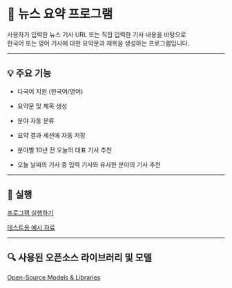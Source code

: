 # 📰 뉴스 요약 프로그램

사용자가 입력한 뉴스 기사 URL 또는 직접 입력한 기사 내용을 바탕으로  
한국어 또는 영어 기사에 대한 요약문과 제목을 생성하는 프로그램입니다.
  
  
---  

## 💡 주요 기능 
  
- 다국어 지원 (한국어/영어)
  
-  요약문 및 제목 생성
-  분야 자동 분류
-  요약 결과 세션에 자동 저장
-  분야별 10년 전 오늘의 대표 기사 추천
-  오늘 날짜의 기사 중 입력 기사와 유사한 분야의 기사 추천


---


## 🚀 실행
[프로그램 실행하기](https://news-summary-app.streamlit.app/)

[테스트용 예시 자료](https://balanced-arithmetic-dbc.notion.site/209f04a3a86580a1a410fb4fde00e2bc?pvs=143)


---

##  🔍 사용된 오픈소스 라이브러리 및 모델 
[Open-Source Models & Libraries](https://github.com/OpenSource-Team1/News-Summary-Helper/wiki/3.-Open%E2%80%90Source-Models-&-Libraries)
